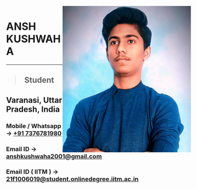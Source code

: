 <img src = "Pic.jpg" alt = "Profile Pic" height = "400" width = "350" align = "right">

# ANSH KUSHWAHA
___
> ## &nbsp; Student

## Varanasi, Uttar Pradesh, India

### Mobile / Whatsapp -> [ +91 7376781980 ]( https://wa.me/+917376781980 )
### Email ID -> [ anshkushwaha2001@gmail.com ]( https://mailto:anshkushwaha2001@gmail.com )
### Email ID ( IITM ) -> [ 21f1006019@student.onlinedegree.iitm.ac.in ]( https://mailto:21f1006019@student.onlinedegree.iitm.ac.in )
